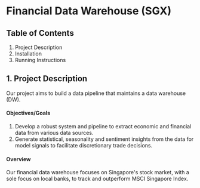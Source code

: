 # Financial Data Warehouse (SGX)

## Table of Contents
1. Project Description
2. Installation
3. Running Instructions

## 1. Project Description
Our project aims to build a data pipeline that maintains a data warehouse (DW).
#### Objectives/Goals
1. Develop a robust system and pipeline to extract economic and financial data from various data sources.
2. Generate statistical, seasonality and sentiment insights from the data for model signals to
facilitate discretionary trade decisions.
#### Overview
Our financial data warehouse focuses on Singapore's stock market, with a sole focus on local banks, to track and outperform MSCI Singapore Index.
